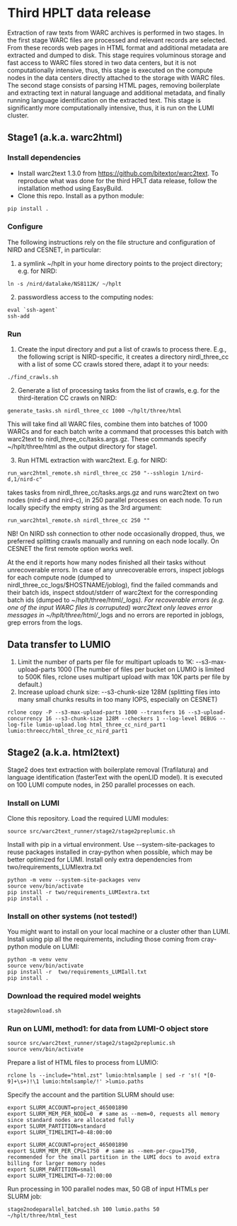# Third HPLT data release
Extraction of raw texts from WARC archives is performed in two stages. In the first stage WARC files
are processed and relevant records are selected. From these records web pages in HTML format and
additional metadata are extracted and dumped to disk. This stage requires voluminous storage and
fast access to WARC files stored in two data centers, but it is not computationally intensive, thus, this
stage is executed on the compute nodes in the data centers directly attached to the storage with WARC
files.
The second stage consists of parsing HTML pages, removing boilerplate and extracting text in natural
language and additional metadata, and finally running language identification on the extracted text. 
This stage is significantly more computationally intensive, thus, it is run on the LUMI cluster.

## Stage1 (a.k.a. warc2html)
### Install dependencies
* Install warc2text 1.3.0 from https://github.com/bitextor/warc2text. To reproduce what was done for the third HPLT data 
release, follow the installation method using EasyBuild. 
* Clone this repo. Install as a python module:
```bash
pip install .
```

### Configure
The following instructions rely on the file structure and configuration of NIRD and CESNET, in particular:
1. a symlink ~/hplt in your home directory points to the project directory; e.g. for NIRD:
```commandline
ln -s /nird/datalake/NS8112K/ ~/hplt
```
2. passwordless access to the computing nodes:
```commandline
eval `ssh-agent`
ssh-add
```

### Run
1. Create the input directory and put a list of crawls to process there. E.g., the following script is NIRD-specific, 
it creates a directory nirdl_three_cc with a list of some CC crawls stored there, adapt it to your needs:
```commandline
./find_crawls.sh
```

2. Generate a list of processing tasks from the list of crawls, e.g. for the third-iteration CC crawls on NIRD:
```commandline
generate_tasks.sh nirdl_three_cc 1000 ~/hplt/three/html 
```
This will take find all WARC files, combine them into batches of 1000 WARCs and for each batch write a command that 
processes this batch with warc2text to nirdl_three_cc/tasks.args.gz. These commands specify ~/hplt/three/html as the
output directory for stage1.


3. Run HTML extraction with warc2text. E.g. for NIRD:
```commandline
run_warc2html_remote.sh nirdl_three_cc 250 "--sshlogin 1/nird-d,1/nird-c"
```
takes tasks from nirdl_three_cc/tasks.args.gz and runs warc2text on two nodes (nird-d and nird-c), in 250 parallel processes on each node.
To run locally specify the empty string as the 3rd argument:
```commandline
run_warc2html_remote.sh nirdl_three_cc 250 ""
```
NB! On NIRD ssh connection to other node occasionally dropped, thus, we preferred splitting crawls manually and running
on each node locally. On CESNET the first remote option works well. 

At the end it reports how many nodes finished all their tasks without unrecoverable errors. In case of any unrecoverable
errors, inspect joblogs for each compute node (dumped to nirdl_three_cc_logs/$HOSTNAME/joblog), find the failed commands 
and their batch ids, inspect stdout/stderr of warc2text for the corresponding batch ids (dumped to  ~/hplt/three/html/*_logs). 
For recoverable errors (e.g. one of the input WARC files is corruputed) warc2text only leaves error messages in 
~/hplt/three/html/*_logs and no errors are reported in joblogs, grep errors from the logs.


## Data transfer to LUMIO
1) Limit the number of parts per file for multipart uploads to 1K: --s3-max-upload-parts 1000 (The number of files per 
bucket on LUMIO is limited to 500K files, rclone uses multipart upload with max 10K parts per file by default.)
2) Increase upload chunk size: --s3-chunk-size 128M (splitting files into many small chunks results in too many IOPS, especially on CESNET)

```commandline
rclone copy -P --s3-max-upload-parts 1000 --transfers 16 --s3-upload-concurrency 16 --s3-chunk-size 128M --checkers 1 --log-level DEBUG --log-file lumio-upload.log html_three_cc_nird_part1 lumio:threecc/html_three_cc_nird_part1
```

## Stage2 (a.k.a. html2text)
Stage2 does text extraction with boilerplate removal (Trafilatura) and language identification (fasterText with the openLID model).
It is executed on 100 LUMI compute nodes, in 250 parallel processes on each.

### Install on LUMI
Clone this repository. Load the required LUMI modules:
```commandline
source src/warc2text_runner/stage2/stage2preplumic.sh
``` 

Install with pip in a virtual environment. Use --system-site-packages to reuse 
packages installed in cray-python when possible, which may be better optimized for LUMI. 
Install only extra dependencies from two/requirements_LUMIextra.txt 
```commandline
python -m venv --system-site-packages venv
source venv/bin/activate
pip install -r two/requirements_LUMIextra.txt
pip install .  
```

### Install on other systems (not tested!)
You might want to install on your local machine or a cluster other than LUMI.
Install using pip all the requirements, including those coming from cray-python module on LUMI: 
```commandline
python -m venv venv
source venv/bin/activate
pip install -r  two/requirements_LUMIall.txt
pip install .
```

### Download the required model weights
```commandline
stage2download.sh
```

### Run on LUMI, method1: for data from LUMI-O object store
```commandline
source src/warc2text_runner/stage2/stage2preplumic.sh
source venv/bin/activate
```

Prepare a list of HTML files to process from LUMIO:
```commandline
rclone ls --include="html.zst" lumio:htmlsample | sed -r 's!( *[0-9]+\s+)!\1 lumio:htmlsample/!' >lumio.paths
```

Specify the account and the partition SLURM should use:
```commandline
export SLURM_ACCOUNT=project_465001890
export SLURM_MEM_PER_NODE=0  # same as --mem=0, requests all memory since standard nodes are allocated fully
export SLURM_PARTITION=standard
export SLURM_TIMELIMIT=0-48:00:00
```


```commandline
export SLURM_ACCOUNT=project_465001890
export SLURM_MEM_PER_CPU=1750  # same as --mem-per-cpu=1750, recommended for the small partition in the LUMI docs to avoid extra billing for larger memory nodes
export SLURM_PARTITION=small
export SLURM_TIMELIMIT=0-72:00:00
```

Run processing in 100 parallel nodes max, 50 GB of input HTMLs per SLURM job:
```commandline
stage2nodeparallel_batched.sh 100 lumio.paths 50 ~/hplt/three/html_test
```


